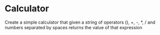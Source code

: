# Calculator
Create a simple calculator that given a string of operators (), +, -, *, / and numbers separated by spaces returns the value of that expression
